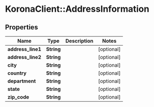 # KoronaClient::AddressInformation

## Properties
Name | Type | Description | Notes
------------ | ------------- | ------------- | -------------
**address_line1** | **String** |  | [optional] 
**address_line2** | **String** |  | [optional] 
**city** | **String** |  | [optional] 
**country** | **String** |  | [optional] 
**department** | **String** |  | [optional] 
**state** | **String** |  | [optional] 
**zip_code** | **String** |  | [optional] 


